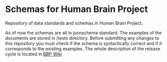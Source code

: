 # Schemas for Human Brain Project 

Repository of data standards and schemas in Human Brain Project. 

As of now the schemas are all in jsonschema standard. The examples of the documents are stored in /tests directory. 
Before submitting any changes to this repository you must check if the schema is syntactically correct and if it corresponds to the existing examples. The whole description of the release cycle is located in [BBP Wiki](https://bbpteam.epfl.ch/project/spaces/display/NRINF/HBP+PROV+JSON+Schema)